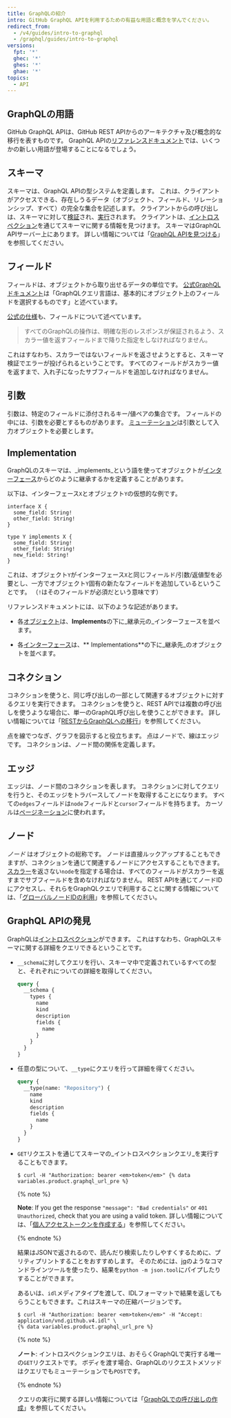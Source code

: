 ```yaml
---
title: GraphQLの紹介
intro: GitHub GraphQL APIを利用するための有益な用語と概念を学んでください。
redirect_from:
  - /v4/guides/intro-to-graphql
  - /graphql/guides/intro-to-graphql
versions:
  fpt: '*'
  ghec: '*'
  ghes: '*'
  ghae: '*'
topics:
  - API
---
```


## GraphQLの用語

GitHub GraphQL APIは、GitHub REST APIからのアーキテクチャ及び概念的な移行を表すものです。 GraphQL APIの[リファレンスドキュメント](/graphql)では、いくつかの新しい用語が登場することになるでしょう。

## スキーマ

スキーマは、GraphQL APIの型システムを定義します。 これは、クライアントがアクセスできる、存在しうるデータ（オブジェクト、フィールド、リレーションシップ、すべて）の完全な集合を記述します。 クライアントからの呼び出しは、スキーマに対して[検証](https://graphql.github.io/learn/validation/)され、[実行](https://graphql.github.io/learn/execution/)されます。 クライアントは、[イントロスペクション](#discovering-the-graphql-api)を通じてスキーマに関する情報を見つけます。 スキーマはGraphQL APIサーバー上にあります。 詳しい情報については「[GraphQL APIを見つける](#discovering-the-graphql-api)」を参照してください。

## フィールド

フィールドは、オブジェクトから取り出せるデータの単位です。 [公式GraphQLドキュメント](https://graphql.github.io/learn/schema/)は「GraphQLクエリ言語は、基本的にオブジェクト上のフィールドを選択するものです」と述べています。

[公式の仕様](https://graphql.github.io/graphql-spec/June2018/#sec-Language.Fields)も、フィールドについて述べています。

> すべてのGraphQLの操作は、明確な形のレスポンスが保証されるよう、スカラー値を返すフィールドまで降りた指定をしなければなりません。

これはすなわち、スカラーではないフィールドを返させようとすると、スキーマ検証でエラーが投げられるということです。 すべてのフィールドがスカラー値を返すまで、入れ子になったサブフィールドを追加しなければなりません。

## 引数

引数は、特定のフィールドに添付されるキー/値ペアの集合です。 フィールドの中には、引数を必要とするものがあります。 [ミューテーション](/graphql/guides/forming-calls-with-graphql#about-mutations)は引数として入力オブジェクトを必要とします。

## Implementation

GraphQLのスキーマは、_implements_という語を使ってオブジェクトが[インターフェース](/graphql/reference/interfaces)からどのように継承するかを定義することがあります。

以下は、インターフェース`X`とオブジェクト`Y`の仮想的な例です。

```
interface X {
  some_field: String!
  other_field: String!
}

type Y implements X {
  some_field: String!
  other_field: String!
  new_field: String!
}
```

これは、オブジェクト`Y`がインターフェース`X`と同じフィールド/引数/返値型を必要とし、一方でオブジェクト`Y`固有の新たなフィールドを追加しているということです。 （`!`はそのフィールドが必須だという意味です）

リファレンスドキュメントには、以下のような記述があります。

* 各[オブジェクト](/graphql/reference/objects)は、**Implements**の下に_継承元の_インターフェースを並べます。

* 各[インターフェース](/graphql/reference/interfaces)は、** Implementations**の下に_継承先_のオブジェクトを並べます。

## コネクション

コネクションを使うと、同じ呼び出しの一部として関連するオブジェクトに対するクエリを実行できます。 コネクションを使うと、REST APIでは複数の呼び出しを使うような場合に、単一のGraphQL呼び出しを使うことができます。 詳しい情報については「[RESTからGraphQLへの移行](/graphql/guides/migrating-from-rest-to-graphql)」を参照してください。

点を線でつなぎ、グラフを図示すると役立ちます。 点はノードで、線はエッジです。 コネクションは、ノード間の関係を定義します。

## エッジ

エッジは、ノード間のコネクションを表します。 コネクションに対してクエリを行うと、そのエッジをトラバースしてノードを取得することになります。 すべての`edges`フィールドは`node`フィールドと`cursor`フィールドを持ちます。 カーソルは[ページネーション](https://graphql.github.io/learn/pagination/)に使われます。

## ノード

_ノード_ はオブジェクトの総称です。 ノードは直接ルックアップすることもできますが、コネクションを通じて関連するノードにアクセスすることもできます。 [スカラー](/graphql/reference/scalars)を返さない`node`を指定する場合は、すべてのフィールドがスカラーを返すまでサブフィールドを含めなければなりません。 REST APIを通じてノードIDにアクセスし、それらをGraphQLクエリで利用することに関する情報については、「[グローバルノードIDの利用](/graphql/guides/using-global-node-ids)」を参照してください。

## GraphQL APIの発見

GraphQLは[イントロスペクション](https://graphql.github.io/learn/introspection/)ができます。 これはすなわち、GraphQLスキーマに関する詳細をクエリできるということです。

* `__schema`に対してクエリを行い、スキーマ中で定義されているすべての型と、それぞれについての詳細を取得してください。

  ```graphql
  query {
    __schema {
      types {
        name
        kind
        description
        fields {
          name
        }
      }
    }
  }
  ```

* 任意の型について、`__type`にクエリを行って詳細を得てください。

  ```graphql
  query {
    __type(name: "Repository") {
      name
      kind
      description
      fields {
        name
      }
    }
  }
  ```

* `GET`リクエストを通じてスキーマの_イントロスペクションクエリ_を実行することもできます。

  ```shell
  $ curl -H "Authorization: bearer <em>token</em>" {% data variables.product.graphql_url_pre %}
  ```

  {% note %}

  **Note**: If you get the response `"message": "Bad credentials"` or `401 Unauthorized`, check that you are using a valid token. 詳しい情報については、「[個人アクセストークンを作成する](/github/authenticating-to-github/creating-a-personal-access-token)」を参照してください。

  {% endnote %}

  結果はJSONで返されるので、読んだり検索したりしやすくするために、プリティプリントすることをおすすめします。 そのためには、[jq](https://stedolan.github.io/jq/)のようなコマンドラインツールを使ったり、結果を`python -m json.tool`にパイプしたりすることができます。

  あるいは、`idl`メディアタイプを渡して、IDLフォーマットで結果を返してもらうこともできます。これはスキーマの圧縮バージョンです。

  ```shell
  $ curl -H "Authorization: bearer <em>token</em>" -H "Accept: application/vnd.github.v4.idl" \
  {% data variables.product.graphql_url_pre %}
  ```

  {% note %}

  **ノート**: イントロスペクションクエリは、おそらくGraphQLで実行する唯一の`GET`リクエストです。 ボディを渡す場合、GraphQLのリクエストメソッドはクエリでもミューテーションでも`POST`です。

  {% endnote %}

  クエリの実行に関する詳しい情報については「[GraphQLでの呼び出しの作成](/graphql/guides/forming-calls-with-graphql)」を参照してください。
